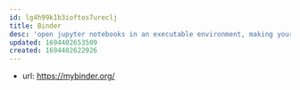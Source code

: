 ```yaml
---
id: lg4h99k1b3ioftos7ureclj
title: Binder
desc: 'open jupyter notebooks in an executable environment, making your code immediately reproducible by anyone, anywhere.'
updated: 1694402653509
created: 1694402622926
---
```


- url: https://mybinder.org/